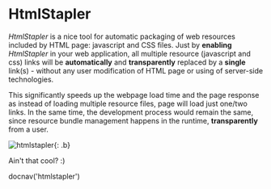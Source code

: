 # HtmlStapler

*HtmlStapler* is a nice tool for automatic packaging of web resources
included by HTML page: javascript and CSS files. Just by **enabling**
*HtmlStapler* in your web application, all multiple resource (javascript
and css) links will be **automatically** and **transparently** replaced
by a **single** link(s) - without any user modification of HTML page or
using of server-side technologies.

This significantly speeds up the webpage load time and the page response
as instead of loading multiple resource files, page will load just
one/two links. In the same time, the development process would remain
the same, since resource bundle management happens in the runtime,
**transparently** from a user.

![htmlstapler](htmlstapler.png){: .b}

Ain't that cool? :)

<js>docnav('htmlstapler')</js>
